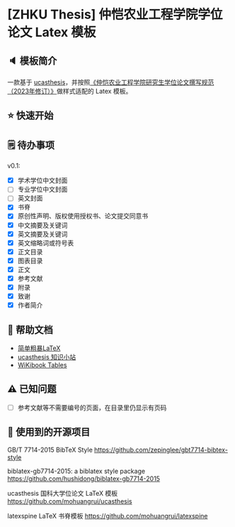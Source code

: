# [ZHKU Thesis] 仲恺农业工程学院学位论文 Latex 模板

## 🔈 模板简介

一款基于 [ucasthesis](https://github.com/mohuangrui/ucasthesis)，并按照[《仲恺农业工程学院研究生学位论文撰写规范（2023年修订）》](https://yjs.zhku.edu.cn/info/1060/4945.htm)做样式适配的 Latex 模板。

## ⭐ 快速开始

## 🗒️ 待办事项

v0.1:

- [x] 学术学位中文封面
- [ ] 专业学位中文封面
- [ ] 英文封面
- [x] 书脊
- [x] 原创性声明、版权使用授权书、论文提交同意书
- [x] 中文摘要及关键词
- [x] 英文摘要及关键词
- [x] 英文缩略词或符号表
- [x] 正文目录
- [x] 图表目录
- [x] 正文
- [x] 参考文献
- [x] 附录
- [x] 致谢
- [x] 作者简介
  
## 📖 帮助文档

- [简单粗暴LaTeX](https://github.com/wklchris/Note-by-LaTeX)
- [ucasthesis 知识小站](https://github.com/mohuangrui/ucasthesis/wiki)
- [WiKibook Tables](https://en.wikibooks.org/wiki/LaTeX/Tables)

## ⚠️ 已知问题

- [ ] 参考文献等不需要编号的页面，在目录里仍显示有页码

## 👐 使用到的开源项目

GB/T 7714-2015 BibTeX Style
https://github.com/zepinglee/gbt7714-bibtex-style

biblatex-gb7714-2015: a biblatex style package
https://github.com/hushidong/biblatex-gb7714-2015

ucasthesis 国科大学位论文 LaTeX 模板
https://github.com/mohuangrui/ucasthesis

latexspine LaTeX 书脊模板
https://github.com/mohuangrui/latexspine
